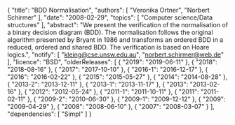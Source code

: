 {
    "title": "BDD Normalisation",
    "authors": [
        "Veronika Ortner",
        "Norbert Schirmer"
    ],
    "date": "2008-02-29",
    "topics": [
        "Computer science/Data structures"
    ],
    "abstract": "We present the verification of the normalisation of a binary decision diagram (BDD). The normalisation follows the original algorithm presented by Bryant in 1986 and transforms an ordered BDD in a reduced, ordered and shared BDD. The verification is based on Hoare logics.",
    "notify": [
        "kleing@cse.unsw.edu.au",
        "norbert.schirmer@web.de"
    ],
    "licence": "BSD",
    "olderReleases": [
        {
            "2019": "2019-06-11"
        },
        {
            "2018": "2018-08-16"
        },
        {
            "2017": "2017-10-10"
        },
        {
            "2016-1": "2016-12-17"
        },
        {
            "2016": "2016-02-22"
        },
        {
            "2015": "2015-05-27"
        },
        {
            "2014": "2014-08-28"
        },
        {
            "2013-2": "2013-12-11"
        },
        {
            "2013-1": "2013-11-17"
        },
        {
            "2013": "2013-02-16"
        },
        {
            "2012": "2012-05-24"
        },
        {
            "2011-1": "2011-10-11"
        },
        {
            "2011": "2011-02-11"
        },
        {
            "2009-2": "2010-06-30"
        },
        {
            "2009-1": "2009-12-12"
        },
        {
            "2009": "2009-04-29"
        },
        {
            "2008": "2008-06-10"
        },
        {
            "2007": "2008-03-07"
        }
    ],
    "dependencies": [
        "Simpl"
    ]
}